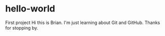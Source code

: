 # hello-world
First project
Hi this is Brian. I'm just learning about Git and GitHub. Thanks for stopping by.
